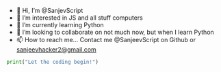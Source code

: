 - 👋 Hi, I’m @SanjevScript
- 👀 I’m interested in JS and all stuff computers
- 🌱 I’m currently learning Python
- 💞️ I’m looking to collaborate on not much now, but when I learn Python
- 📫 How to reach me... Contact me @SanjeevScript on Github or sanjeevhacker2@gmail.com

<!---
SanjevScript/SanjevScript is a ✨ special ✨ repository because its `README.md` (this file) appears on your GitHub profile.
You can click the Preview link to take a look at your changes.
--->

```py
print("Let the coding begin!")
```
